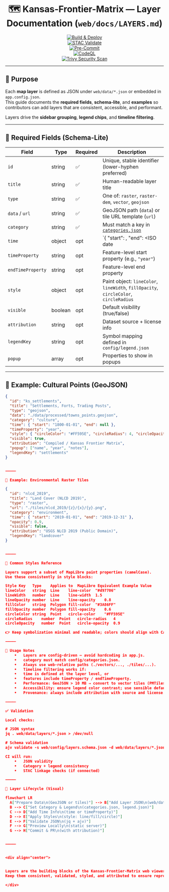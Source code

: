 <div align="center">

# 🗺 Kansas-Frontier-Matrix — Layer Documentation (`web/docs/LAYERS.md`)

[![Build & Deploy](https://github.com/bartytime4life/Kansas-Frontier-Matrix/actions/workflows/site.yml/badge.svg)](../../.github/workflows/site.yml)  
[![STAC Validate](https://github.com/bartytime4life/Kansas-Frontier-Matrix/actions/workflows/stac-validate.yml/badge.svg)](../../.github/workflows/stac-validate.yml)  
[![Pre-Commit](https://github.com/bartytime4life/Kansas-Frontier-Matrix/actions/workflows/pre-commit.yml/badge.svg)](../../.github/workflows/pre-commit.yml)  
[![CodeQL](https://github.com/bartytime4life/Kansas-Frontier-Matrix/actions/workflows/codeql.yml/badge.svg)](../../.github/workflows/codeql.yml)  
[![Trivy Security Scan](https://github.com/bartytime4life/Kansas-Frontier-Matrix/actions/workflows/trivy.yml/badge.svg)](../../.github/workflows/trivy.yml)

</div>

---

## 📖 Purpose

Each **map layer** is defined as JSON under `web/data/*.json` or embedded in `app.config.json`.  
This guide documents the **required fields**, **schema-lite**, and **examples** so contributors can add layers that are consistent, accessible, and performant.

Layers drive the **sidebar grouping**, **legend chips**, and **timeline filtering**.

---

## 📂 Required Fields (Schema-Lite)

| Field              | Type     | Required | Description                                                                          |
|-------------------|----------|----------|--------------------------------------------------------------------------------------|
| `id`              | string   | ✅        | Unique, stable identifier (lower-hyphen preferred)                                   |
| `title`           | string   | ✅        | Human-readable layer title                                                           |
| `type`            | string   | ✅        | One of: `raster`, `raster-dem`, `vector`, `geojson`                                  |
| `data` / `url`    | string   | ✅        | GeoJSON path (`data`) or tile URL template (`url`)                                   |
| `category`        | string   | ✅        | Must match a key in [`categories.json`](CATEGORIES.md)                               |
| `time`            | object   | opt      | `{ "start": <ISO date>, "end": <ISO date|null> }` (layer-level span)                 |
| `timeProperty`    | string   | opt      | Feature-level start property (e.g., `"year"`)                                        |
| `endTimeProperty` | string   | opt      | Feature-level end property                                                           |
| `style`           | object   | opt      | Paint object: `lineColor`, `lineWidth`, `fillOpacity`, `circleColor`, `circleRadius` |
| `visible`         | boolean  | opt      | Default visibility (true/false)                                                      |
| `attribution`     | string   | opt      | Dataset source + license info                                                        |
| `legendKey`       | string   | opt      | Symbol mapping defined in `config/legend.json`                                       |
| `popup`           | array    | opt      | Properties to show in popups                                                         |

---

## 📝 Example: Cultural Points (GeoJSON)

```json
{
  "id": "ks_settlements",
  "title": "Settlements, Forts, Trading Posts",
  "type": "geojson",
  "data": "./data/processed/towns_points.geojson",
  "category": "culture",
  "time": { "start": "1800-01-01", "end": null },
  "timeProperty": "year",
  "style": { "circleColor": "#FF595E", "circleRadius": 4, "circleOpacity": 0.9 },
  "visible": true,
  "attribution": "Compiled / Kansas Frontier Matrix",
  "popup": ["name", "year", "notes"],
  "legendKey": "settlements"
}


⸻

🌳 Example: Environmental Raster Tiles

{
  "id": "nlcd_2019",
  "title": "Land Cover (NLCD 2019)",
  "type": "raster",
  "url": "./tiles/nlcd_2019/{z}/{x}/{y}.png",
  "category": "environment",
  "time": { "start": "2019-01-01", "end": "2019-12-31" },
  "opacity": 0.9,
  "visible": false,
  "attribution": "USGS NLCD 2019 (Public Domain)",
  "legendKey": "landcover"
}


⸻

🎨 Common Styles Reference

Layers support a subset of MapLibre paint properties (camelCase).
Use these consistently in style blocks:

Style Key	Type	Applies to	MapLibre Equivalent	Example Value
lineColor	string	Line	line-color	"#d97706"
lineWidth	number	Line	line-width	1.5
lineOpacity	number	Line	line-opacity	0.8
fillColor	string	Polygon	fill-color	"#3A86FF"
fillOpacity	number	Polygon	fill-opacity	0.6
circleColor	string	Point	circle-color	"#FF595E"
circleRadius	number	Point	circle-radius	4
circleOpacity	number	Point	circle-opacity	0.9

👉 Keep symbolization minimal and readable; colors should align with CATEGORIES.md.

⸻

🧩 Usage Notes
	•	Layers are config-driven — avoid hardcoding in app.js.
	•	category must match config/categories.json.
	•	Always use web-relative paths (./vectors/..., ./tiles/...).
	•	Timeline filtering works if:
	•	time is defined at the layer level, or
	•	features include timeProperty / endTimeProperty.
	•	Performance: GeoJSON > 10 MB → convert to vector tiles (PMTiles/MBTiles).
	•	Accessibility: ensure legend color contrast; use sensible default opacity.
	•	Provenance: always include attribution with source and license.

⸻

✅ Validation

Local checks:

# JSON syntax
jq . web/data/layers/*.json > /dev/null

# Schema validation
ajv validate -s web/config/layers.schema.json -d web/data/layers/*.json

CI will run:
	•	JSON validity
	•	Category + legend consistency
	•	STAC linkage checks (if connected)

⸻

🔄 Layer Lifecycle (Visual)

flowchart LR
  A["Prepare Data\n(GeoJSON or tiles)"] --> B["Add Layer JSON\n(web/data or app.config.json)"]
  B --> C["Set Category & Legend\n(categories.json, legend.json)"]
  C --> D["Add Time Info\n(time or timeProperty)"]
  D --> E["Apply Styles\n(style: line/fill/circle)"]
  E --> F["Validate JSON\n(jq + ajv)"]
  F --> G["Preview Locally\n(static server)"]
  G --> H["Commit & PR\n(with attribution)"]


⸻


<div align="center">


Layers are the building blocks of the Kansas-Frontier-Matrix web viewer.
Keep them consistent, validated, styled, and attributed to ensure reproducibility.

</div>
```
